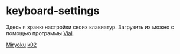 # keyboard-settings

Здесь я храню настройки своих клавиатур. Загрузить их можно с помощью программы [Vial](https://github.com/vial-kb).

[Miryoku](https://github.com/manna-harbour/miryoku)
[k02](https://github.com/ergohaven/K02)
